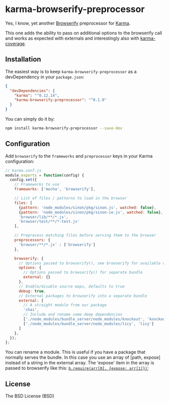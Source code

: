 karma-browserify-preprocessor
=============================

Yes, I know, yet another [Browserify](http://browserify.org) preprocessor for
[Karma](http://karma-runner.github.io).

This one adds the ability to pass on additional options to the browserify call
and works as expected with externals and interestingly also with
[karma-coverage](https://github.com/karma-runner/karma-coverage).

Installation
------------

The easiest way is to keep `karma-browserify-preprocessor` as a devDependency
in your `package.json`:

```json
{
  "devDependencies": {
    "karma": "^0.12.14",
    "karma-browserify-preprocessor": "^0.1.0"
  }
}
```

You can simply do it by:

```bash
npm install karma-browserify-preprocessor --save-dev
```

Configuration
-------------

Add `browserify` to the `frameworks` and `preprocessor` keys in your
Karma configuration:

```js
// karma.conf.js
module.exports = function(config) {
  config.set({
    // Frameworks to use
    frameworks: ['mocha', 'browserify'],

    // List of files / patterns to load in the browser
    files: [
      {pattern: 'node_modules/sinon/pkg/sinon.js', watched: false},
      {pattern: 'node_modules/sinon/pkg/sinon-ie.js', watched: false},
      'browser/lib/**/*.js',
      'browser/test/**/*-test.js'
    ],

    // Preprocess matching files before serving them to the browser
    preprocessors: {
      'browser/**/*.js' : ['browserify']
    },

    browserify: {
      // Options passed to browserify(), see browserify for available options
      options: {
        // Options passed to browserify() for separate bundle
        external: {}
      },
      // Enable/disable source maps, defaults to true
      debug: true,
      // External packages to browserify into a separate bundle
      external: [
        // A straight module from our package
        'chai',
        // Include and rename some deep dependencies
        ['./node_modules/bundle_server/node_modules/knockout', 'knockout'],
        ['./node_modules/bundle_server/node_modules/licy', 'licy']
      ]
    },
  });
};
```

You can rename a module. This is useful if you have a package that normally
serves the bundle. In this case you use an array of [path, expose] instead of
a string in the external array. The 'expose' item in the array is passed to
browserify like this:
[`b.require(arr[0], {expose: arr[1]})`](https://github.com/substack/node-browserify#brequirefile-opts);

License
-------

The BSD License (BSD)
